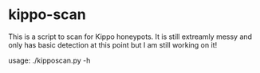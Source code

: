 kippo-scan
==========

This is a script to scan for Kippo honeypots. It is still extreamly messy and only has basic detection at this point but I am still working on it!


usage: ./kipposcan.py -h
